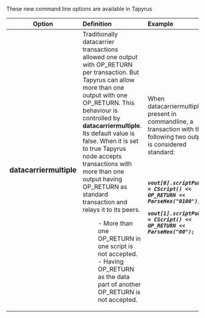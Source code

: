 These new command line options are available in Tapyrus

|Option |Definition  | Example |
| :---: | :--- | :--- |
| <h3> datacarriermultiple <h3>| Traditionally datacarrier transactions allowed one output with OP_RETURN per transaction. But Tapyrus can allow more than one output with one OP_RETURN. This behaviour is controlled by __datacarriermultiple__. Its default value is false. When it is set to true Tapyrus node accepts transactions with more than one output having OP_RETURN as standard transaction and relays it to its peers. <dl> <dd> -  More than one OP_RETURN in one script is not accepted. <br /> -  Having OP_RETURN as the data part of another OP_RETURN is not accepted.</dl>| When datacarriermultiple is present in commandline, a transaction with the following two outputs is considered standard: <h5><br /><br />`vout[0].scriptPubKey = CScript() << OP_RETURN << ParseHex("0100");` <br /> `  vout[1].scriptPubKey = CScript() << OP_RETURN << ParseHex("00");` |
